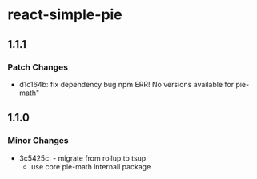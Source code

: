 # react-simple-pie

## 1.1.1

### Patch Changes

- d1c164b: fix dependency bug npm ERR! No versions available for pie-math"

## 1.1.0

### Minor Changes

- 3c5425c: - migrate from rollup to tsup
  - use core pie-math internall package
